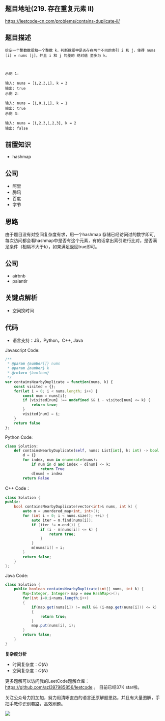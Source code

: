 
## 题目地址(219. 存在重复元素 II)
https://leetcode-cn.com/problems/contains-duplicate-ii/

## 题目描述


```
给定一个整数数组和一个整数 k，判断数组中是否存在两个不同的索引 i 和 j，使得 nums [i] = nums [j]，并且 i 和 j 的差的 绝对值 至多为 k。

 

示例 1:

输入: nums = [1,2,3,1], k = 3
输出: true
示例 2:

输入: nums = [1,0,1,1], k = 1
输出: true
示例 3:

输入: nums = [1,2,3,1,2,3], k = 2
输出: false

```

## 前置知识

- hashmap

## 公司

- 阿里
- 腾讯
- 百度
- 字节
  
## 思路

由于题目没有对空间复杂度有求，用一个hashmap  存储已经访问过的数字即可,
每次访问都会看hashmap中是否有这个元素，有的话拿出索引进行比对，是否满足条件（相隔不大于k），如果满足返回true即可。
## 公司

- airbnb
- palantir

## 关键点解析

- 空间换时间

## 代码

* 语言支持：JS，Python，C++, Java

Javascript Code:

```js
/**
 * @param {number[]} nums
 * @param {number} k
 * @return {boolean}
 */
var containsNearbyDuplicate = function(nums, k) {
    const visited = {};
    for(let i = 0; i < nums.length; i++) {
        const num = nums[i];
        if (visited[num] !== undefined && i - visited[num] <= k) {
            return true;
        }
        visited[num] = i;
    }
    return false
};
```

Python Code:

```python
class Solution:
    def containsNearbyDuplicate(self, nums: List[int], k: int) -> bool:
        d = {}
        for index, num in enumerate(nums):
            if num in d and index - d[num] <= k:
                return True
            d[num] = index
        return False
```

C++ Code：
```C++
class Solution {
public:
    bool containsNearbyDuplicate(vector<int>& nums, int k) {
        auto m = unordered_map<int, int>();
        for (int i = 0; i < nums.size(); ++i) {
            auto iter = m.find(nums[i]);
            if (iter != m.end()) {
                if (i - m[nums[i]] <= k) {
                    return true;
                }
            }
            m[nums[i]] = i;
        }
        return false;
    }
};
```

Java Code:

```java
class Solution {
    public boolean containsNearbyDuplicate(int[] nums, int k) {
        Map<Integer, Integer> map = new HashMap<>();
        for(int i=0;i<nums.length;i++)
        {
            if(map.get(nums[i]) != null && (i-map.get(nums[i])) <= k)
            {
                return true;
            }
            map.put(nums[i], i);
        }
        return false;
    }
}
```

**复杂度分析**
- 时间复杂度：$O(N)$
- 空间复杂度：$O(N)$

更多题解可以访问我的LeetCode题解仓库：https://github.com/azl397985856/leetcode  。 目前已经37K star啦。

关注公众号力扣加加，努力用清晰直白的语言还原解题思路，并且有大量图解，手把手教你识别套路，高效刷题。


![](https://tva1.sinaimg.cn/large/007S8ZIlly1gfcuzagjalj30p00dwabs.jpg)

